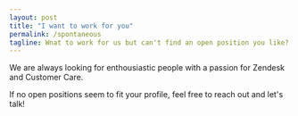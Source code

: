 ```yaml
---
layout: post
title: "I want to work for you"
permalink: /spontaneous
tagline: Wnat to work for us but can't find an open position you like?
---
```


We are always looking for enthousiastic people with a passion for Zendesk and Customer Care. 

If no open positions seem to fit your profile, feel free to reach out and let's talk!